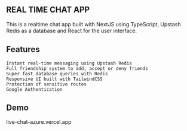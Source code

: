 ## REAL TIME CHAT APP

This is a realtime chat app built with NextJS using TypeScript, Upstash Redis as a database and React for the user interface.

## Features

    Instant real-time messaging using Upstash Redis
    Full friendship system to add, accept or deny friends
    Super fast database queries with Redis
    Responsive UI built with TailwindCSS
    Protection of sensitive routes
    Google Authentication

## Demo

live-chat-azure.vercel.app
